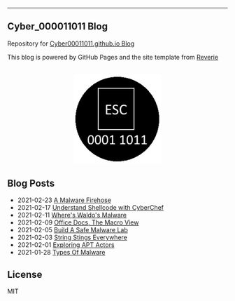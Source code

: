 
---
## Cyber_000011011 Blog

Repository for [Cyber00011011.github.io Blog](https://cyber00011011.github.io/)

This blog is powered by GitHub Pages and the site template from [Reverie](https://github.com/amitmerchant1990/reverie)


<div align="center">
  <br>
  <img src="/images/icon2.jpg" alt="Cyber00011011_Blog" width="200"/>
  <br>  
</div>

## Blog Posts

* 2021-02-23 [A Malware Firehose](https://cyber00011011.github.io/AMalwareFirehose/)
* 2021-02-17 [Understand Shellcode with CyberChef](https://cyber00011011.github.io/CookingUpCyber/)
* 2021-02-11 [Where's Waldo's Malware](https://cyber00011011.github.io/WheresWaldosMalware/)
* 2021-02-09 [Office Docs, The Macro View](https://cyber00011011.github.io/OfficeDocsTheMacroView/)
* 2021-02-05 [Build A Safe Malware Lab](https://cyber00011011.github.io/BuildASafeMalwareLab/)
* 2021-02-03 [String Stings Everywhere](https://cyber00011011.github.io/StringStingsEverywhere/)
* 2021-02-01 [Exploring APT Actors](https://cyber00011011.github.io/Exploring_APT_Actors/)
* 2021-01-28 [Types Of Malware](https://cyber00011011.github.io/TypesOfMalware/)

## License

MIT
